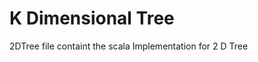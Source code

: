 K Dimensional Tree
========================================
2DTree file containt the scala Implementation for 2 D Tree

